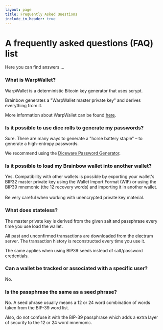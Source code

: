 ```yaml
---
layout: page
title: Frequently Asked Questions
include_in_header: true
---
```


# A frequently asked questions (FAQ) list
Here you can find answers ... 
<br>

### What is WarpWallet?

WarpWallet is a deterministic Bitcoin key generator that uses scrypt. 

Brainbow generates a "WarpWallet master private key" and derives everything from it.

More information about WarpWallet can be found [here](https://keybase.io/warp/).



### Is it possible to use dice rolls to generate my passwords? 

Sure. There are many ways to generate a "horse battery staple" – to generate a high-entropy passwords. 

We recommend using the [Diceware Password Generator](https://diceware.dmuth.org/).


### Is it possible to load my Brainbow wallet into another wallet?

Yes. Compatibility with other wallets is possible by exporting your wallet's BIP32 master private key using the Wallet Import Format (WIF) or using the BIP39 mnemonic (the 12 recovery words) and importing it in another wallet.  
<br>
Be very careful when working with unencrypted private key material.

### What does stateless?

The master private key is derived from the given salt and passphrase every time you use load the wallet.

All past and unconfirmed transactions are downloaded from the electrum server. 
The transaction history is reconstructed every time you use it. 

The same applies when using BIP39 seeds instead of salt/password credentials.

### Can a wallet be tracked or associated with a specific user? 

No. 


### Is the passphrase the same as a seed phrase?

No. A seed phrase usually means a 12 or 24 word combination of words taken from the BIP-39 word list. 
 
Also, do not confuse it with the BIP-39 passphrase which adds a extra layer of security to the 12 or 24 word mnemonic. 


### 
